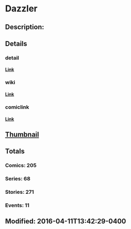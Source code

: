 # Dazzler
## Description: 
## Details
### detail
#### [Link](http://marvel.com/characters/516/dazzler?utm_campaign=apiRef&utm_source=225578a89fc76f3d20fbffda5d17a88d)
### wiki
#### [Link](http://marvel.com/universe/Dazzler_(Alison_Blaire)?utm_campaign=apiRef&utm_source=225578a89fc76f3d20fbffda5d17a88d)
### comiclink
#### [Link](http://marvel.com/comics/characters/1009267/dazzler?utm_campaign=apiRef&utm_source=225578a89fc76f3d20fbffda5d17a88d)
## [Thumbnail](http://i.annihil.us/u/prod/marvel/i/mg/6/10/4fe364b0a2177.jpg)
## Totals
### Comics: 205
### Series: 68
### Stories: 271
### Events: 11
## Modified: 2016-04-11T13:42:29-0400